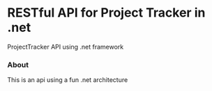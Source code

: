 # RESTful API for Project Tracker in .net
ProjectTracker API using .net framework

### About

This is an api using a fun .net architecture
